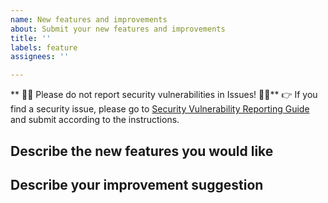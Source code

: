```yaml
---
name: New features and improvements
about: Submit your new features and improvements
title: ''
labels: feature
assignees: ''

---
```


** &#128680;&#128680; Please do not report security vulnerabilities in Issues! &#128680;&#128680;**
&#128073; If you find a security issue, please go to [Security Vulnerability Reporting Guide](https://github.com/emlog/emlog/blob/master/SECURITY.md) and submit according to the instructions.

## Describe the new features you would like

## Describe your improvement suggestion

